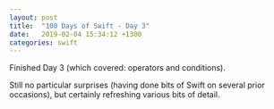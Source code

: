 ```yaml
---
layout: post
title:  "100 Days of Swift - Day 3"
date:   2019-02-04 15:34:12 +1300
categories: swift
---
```

Finished Day 3 (which covered: operators and conditions).

Still no particular surprises (having done bits of Swift on several prior occasions), but certainly refreshing various bits of detail.
